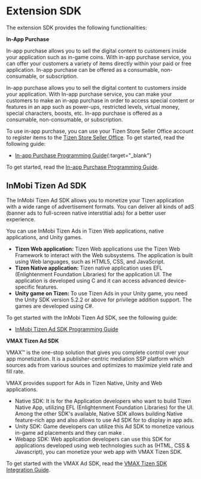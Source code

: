 # Extension SDK

The extension SDK provides the following functionalities:

**In-App Purchase**

In-app purchase allows you to sell the digital content to customers inside your application such as in-game coins. With in-app purchase service, you can offer your customers a variety of items directly within your paid or free application. In-app purchase can be offered as a consumable, non-consumable, or subscription.

In-app purchase allows you to sell the digital content to customers inside your application. With In-app purchase service, you can make your customers to make an in-app purchase in order to access special content or features in an app such as power-ups, restricted levels, virtual money, special characters, boosts, etc. In-app purchase is offered as a consumable, non-consumable, or subscription.

To use in-app purchase, you can use your Tizen Store Seller Office account to register items to the [Tizen Store Seller Office](http://seller.tizenstore.com/). To get started, read the following guide:

- [In-app Purchase Programming Guide](https://developer.samsung.com/galaxy-watch-iap/overview.html){:target="_blank"}

To get started, read the [In-app Purchase Programming Guide](in-app-purchase.md).


## InMobi Tizen Ad SDK 

The InMobi Tizen Ad SDK allows you to monetize your Tizen application with a wide range of advertisement formats. You can deliver all kinds of adS (banner ads to full-screen native interstitial ads) for a better user experience.

You can use InMobi Tizen Ads in Tizen Web applications, native applications, and Unity games. 

-   **Tizen Web application:** Tizen Web applications use the Tizen Web Framework to interact with the Web subsystems. The application is built using Web languages, such as HTML5, CSS, and JavaScript.
-   **Tizen Native application:** Tizen native application uses EFL (Enlightenment Foundation Libraries) for the application UI. The application is developed using C and it can access advanced device-specific features.
-   **Unity game on Tizen:** To use Tizen Ads in your Unity game, you need the Unity SDK version 5.2.2 or above for privilege addition support. The games are developed using C#.

To get started with the InMobi Tizen Ad SDK, see the following guide:

- [InMobi Tizen Ad SDK Programming Guide](inmobi.md)


**VMAX Tizen Ad SDK**

VMAX&trade; is the one-stop solution that gives you complete control over your app monetization. It is a publisher-centric mediation SSP platform which sources ads from various sources and optimizes to maximize yield rate and fill rate.

VMAX provides support for Ads in Tizen Native, Unity and Web applications.

- Native SDK: It is for the Application developers who want to build Tizen Native App, utilizing EFL (Enlightenment Foundation Libraries) for the UI. Among the other SDK's available, Native SDK allows building Native feature-rich app and also allows to use Ad SDK for to display in app ads.
- Unity SDK: Game developers can utilize this Ad SDK to monetize various in-game ad placements and they can make .
- Webapp SDK: Web application developers can use this SDK for applications developed using web technologies such as (HTML, CSS & Javascript), you can monetize your web app with VMAX Tizen SDK. 

To get started with the VMAX Ad SDK, read the [VMAX Tizen SDK Integration Guide](vmax.md).
